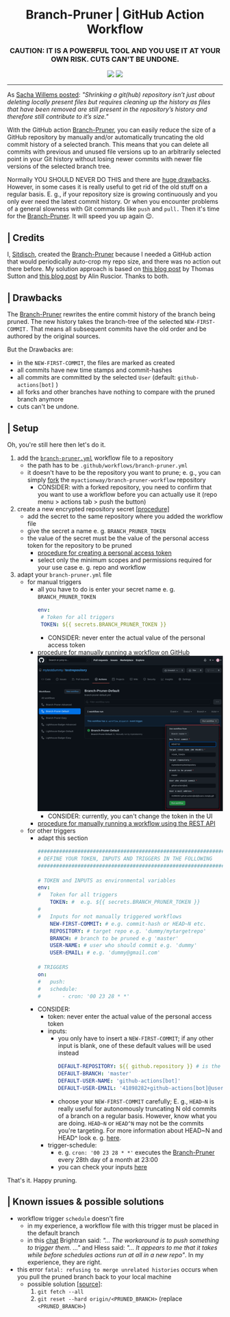 <h1 align="center">Branch-Pruner | GitHub Action Workflow</h1>
<h3 align="center">CAUTION: IT IS A POWERFUL TOOL AND YOU USE IT AT YOUR OWN RISK. CUTS CAN'T BE UNDONE.</h3>
<p align="center"><a title="Check it out" target="_blank" href="https://github.com/myactionway/branch-pruner-workflow/blob/master/LICENSE.txt "Go there""><img src="https://img.shields.io/github/license/myactionway/branch-pruner-workflow?label=License" /></a>
<img src="https://img.shields.io/github/repo-size/myactionway/branch-pruner-workflow?label=RepoSize" /></p>
<hr>

As [Sacha Willems posted](https://www.saschawillems.de/blog/2017/09/10/how-to-shrink-down-a-github-repository/ "Go there"): <i>"Shrinking a git(hub) repository isn’t just about deleting locally present files but requires cleaning up the history as files that have been removed are still present in the repository’s history and therefore still contribute to it’s size."</i>

With the GitHub action [Branch-Pruner](https://github.com/myactionway/branch-pruner-action "Get it"), you can easily reduce the size of a GitHub repository by manually and/or automatically truncating the old commit history of a selected branch. This means that you can delete all commits with previous and unused file versions up to an arbitrarily selected point in your Git history without losing newer commits with newer file versions of the selected branch tree.

Normally YOU SHOULD NEVER DO THIS and there are [huge drawbacks](#-drawbacks "Go there"). However, in some cases it is really useful to get rid of the old stuff on a regular basis. E.&nbsp;g., if your repository size is growing continuously and you only ever need the latest commit history. Or when you encounter problems of a general slowness with Git commands like `push` and `pull.` Then it's time for the [Branch-Pruner](https://github.com/myactionway/branch-pruner-action "Get it"). It will speed you up again :wink:.

## | Credits

I, [Sitdisch](https://github.com/sitdisch "Visit me"), created the [Branch-Pruner](https://github.com/myactionway/branch-pruner-action "Get it") because I needed a GitHub action that would periodically auto-crop my repo size, and there was no action out there before. My solution approach is based on [this blog post](https://passingcuriosity.com/2017/truncating-git-history/ "Go there") by Thomas Sutton and [this blog post](https://www.cognizantsoftvision.com/blog/tips-for-improving-git-performance/ "Go there") by Alin Ruscior. Thanks to both.

## | Drawbacks

The [Branch-Pruner](https://github.com/myactionway/branch-pruner-action "Get it") rewrites the entire commit history of the branch being pruned. The new history takes the branch-tree of the selected `NEW-FIRST-COMMIT.` That means all subsequent commits have the old order and be authored by the original sources.

But the Drawbacks are:
* in the `NEW-FIRST-COMMIT`, the files are marked as created
* all commits have new time stamps and commit-hashes
* all commits are committed by the selected `User` (default: `github-actions[bot]` )
* all forks and other branches have nothing to compare with the pruned branch anymore
* cuts can't be undone.

## | Setup

Oh, you're still here then let's do it.

1. add the [`branch-pruner.yml`](https://github.com/MyActionWay/branch-pruner-workflow/blob/master/.github/workflows/branch-pruner.yml "Get it") workflow file to a repository
	* the path has to be `.github/workflows/branch-pruner.yml`
	* it doesn't have to be the repository you want to prune; e.&nbsp;g., you can simply [fork](https://github.com/myactionway/branch-pruner-workflow/fork "fork it") the `myactionway/branch-pruner-workflow` repository
		* CONSIDER: with a forked repository, you need to confirm that you want to use a workflow before you can actually use it (repo menu > actions tab > push the button)
2. create a new encrypted repository secret [[procedure]](https://docs.github.com/en/actions/reference/encrypted-secrets#creating-encrypted-secrets-for-a-repository "Learn how")
	* add the secret to the same repository where you added the workflow file
	* give the secret a name e.&nbsp;g. `BRANCH_PRUNER_TOKEN`
	* the value of the secret must be the value of the personal access token for the repository to be pruned
		* [procedure for creating a personal access token](https://docs.github.com/en/github/authenticating-to-github/creating-a-personal-access-token "Learn how")
		* select only the minimum scopes and permissions required for your use case e.&nbsp;g. repo and workflow
3. adapt your `branch-pruner.yml` file
	* for manual triggers
		* all you have to do is enter your secret name e.&nbsp;g. `BRANCH_PRUNER_TOKEN`
			```yml
			env:
			 # Token for all triggers
			 TOKEN: ${{ secrets.BRANCH_PRUNER_TOKEN }}
			```
			* CONSIDER: never enter the actual value of the personal access token
		* [procedure for manually running a workflow on GitHub](https://docs.github.com/en/actions/managing-workflow-runs/manually-running-a-workflow#running-a-workflow-on-github "Learn how")
			<img src="https://raw.githubusercontent.com/sitdisch/cloud/master/images/branchpruner_manual_inputs.png" />
			* CONSIDER: currently, you can't change the token in the UI
		* [procedure for manually running a workflow using the REST API](https://docs.github.com/en/actions/managing-workflow-runs/manually-running-a-workflow#running-a-workflow-using-the-rest-api)
	* for other triggers
		* adapt this section
			```yml
			##############################################################
			# DEFINE YOUR TOKEN, INPUTS AND TRIGGERS IN THE FOLLOWING
			##############################################################

			# TOKEN and INPUTS as environmental variables
			env:
			#	Token for all triggers
				TOKEN: #  e.g. ${{ secrets.BRANCH_PRUNER_TOKEN }}
			#
			#	Inputs for not manually triggered workflows
				NEW-FIRST-COMMIT: # e.g. commit-hash or HEAD~N etc.
				REPOSITORY: # target repo e.g. 'dummy/mytargetrepo'
				BRANCH: # branch to be pruned e.g 'master'
				USER-NAME: # user who should commit e.g. 'dummy'
				USER-EMAIL: # e.g. 'dummy@gmail.com'

			# TRIGGERS
			on:
			#	push:
			#	schedule:
			#		- cron: '00 23 28 * *'
			```
		* CONSIDER:
			* token: never enter the actual value of the personal access token
			* inputs:
				* you only have to insert a `NEW-FIRST-COMMIT`; if any other input is blank, one of these default values will be used instead
					```yml
					DEFAULT-REPOSITORY: ${{ github.repository }} # is the repo with this file
					DEFAULT-BRANCH: 'master'
					DEFAULT-USER-NAME: 'github-actions[bot]'
					DEFAULT-USER-EMAIL: '41898282+github-actions[bot]@users.noreply.github.com'
					```
				* choose your `NEW-FIRST-COMMIT` carefully; E.&nbsp;g., `HEAD~N` is really useful for autonomously truncating N old commits of a branch on a regular basis. However, know what you are doing. `HEAD~N` or `HEAD^N` may not be the commits you're targeting. For more information about HEAD~N and HEAD^ look e.&nbsp;g. [here](https://stackoverflow.com/questions/2221658/whats-the-difference-between-head-and-head-in-git "Go there").
			* trigger-schedule:
				* e.&nbsp;g. `cron: '00 23 28 * *'` executes the [Branch-Pruner](https://github.com/myactionway/branch-pruner-action "Get it") every 28th day of a month at 23:00
				* you can check your inputs [here](https://crontab.guru/ "Go there")

That's it. Happy pruning.

## | Known issues & possible solutions

* workflow trigger `schedule` doesn't fire
	* in my experience, a workflow file with this trigger must be placed in the default branch
	* in this [chat](https://github.community/t/schedule-workflows-missing/17653/3 "Go there") Brightran said: <i>"... The workaround is to push something to trigger them. ..."</i> and Hless said: <i>"... It appears to me that it takes while before schedules actions run at all in a new repo"</i>. In my experience, they are right.
* this error `fatal: refusing to merge unrelated histories` occurs when you pull the pruned branch back to your local machine
	* possible solution [[source](https://stackoverflow.com/questions/1125968/how-do-i-force-git-pull-to-overwrite-local-files "Go there")]:
		1. `git fetch --all`
		2. `git reset --hard origin/<PRUNED_BRANCH>` (replace `<PRUNED_BRANCH>`)
